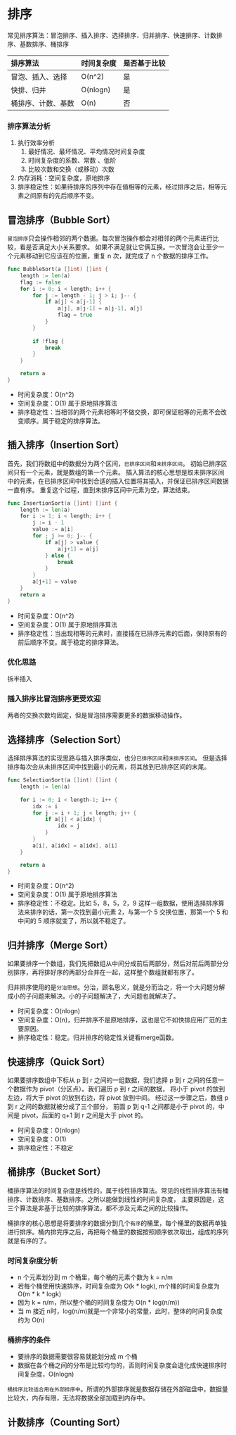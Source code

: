 # 排序

常见排序算法：冒泡排序、插入排序、选择排序、归并排序、快速排序、计数排序、基数排序、桶排序

| 排序算法      | 时间复杂度    | 是否基于比较 |
|:----------|:---------|:-------|
| 冒泡、插入、选择  | O(n^2)   | 是      |
| 快排、归并     | O(nlogn) | 是      |
| 桶排序、计数、基数 | O(n)     | 否      |

### 排序算法分析
1. 执行效率分析
   1. 最好情况、最坏情况、平均情况时间复杂度
   2. 时间复杂度的系数、常数 、低阶
   3. 比较次数和交换（或移动）次数
2. 内存消耗：空间复杂度，原地排序
3. 排序稳定性：如果待排序的序列中存在值相等的元素，经过排序之后，相等元素之间原有的先后顺序不变。

## 冒泡排序（Bubble Sort）

`冒泡排序`只会操作相邻的两个数据。每次冒泡操作都会对相邻的两个元素进行比较，看是否满足大小关系要求。
如果不满足就让它俩互换。一次冒泡会让至少一个元素移动到它应该在的位置，重复 n 次，就完成了 n 个数据的排序工作。

```go
func BubbleSort(a []int) []int {
	length := len(a)
	flag := false
	for i := 0; i < length; i++ {
		for j := length - 1; j > i; j-- {
			if a[j] < a[j-1] {
				a[j], a[j-1] = a[j-1], a[j]
				flag = true
			}
		}
		
		if !flag {
			break
		}
	}

	return a
}
```

- 时间复杂度：O(n^2)
- 空间复杂度：O(1) 属于原地排序算法
- 排序稳定性：当相邻的两个元素相等时不做交换，即可保证相等的元素不会改变顺序。属于稳定的排序算法。

## 插入排序（Insertion Sort）

首先，我们将数组中的数据分为两个区间，`已排序区间`和`未排序区间`。 初始已排序区间只有一个元素，就是数组的第一个元素。
插入算法的核心思想是取未排序区间中的元素，在已排序区间中找到合适的插入位置将其插入，并保证已排序区间数据一直有序。
重复这个过程，直到未排序区间中元素为空，算法结束。

```go
func InsertionSort(a []int) []int {
	length := len(a)
	for i := 1; i < length; i++ {
		j := i - 1
		value := a[i]
		for ; j >= 0; j-- {
			if a[j] > value {
				a[j+1] = a[j]
			} else {
				break
			}
		}
		a[j+1] = value
	}
	return a
}
```

- 时间复杂度：O(n^2)
- 空间复杂度：O(1) 属于原地排序算法
- 排序稳定性：当出现相等的元素时，直接插在已排序元素的后面，保持原有的前后顺序不变。属于稳定的排序算法。

### 优化思路

拆半插入

### 插入排序比冒泡排序更受欢迎

两者的交换次数均固定，但是冒泡排序需要更多的数据移动操作。


## 选择排序（Selection Sort）

选择排序算法的实现思路与插入排序类似，也分`已排序区间`和`未排序区间`。
但是选择排序每次会从未排序区间中找到最小的元素，将其放到已排序区间的末尾。

```go
func SelectionSort(a []int) []int {
	length := len(a)
	
	for i := 0; i < length-1; i++ {
		idx := i
		for j := i + 1; j < length; j++ {
			if a[j] < a[idx] {
				idx = j
			}
		}
		a[i], a[idx] = a[idx], a[i]
	}

	return a
}
```

- 时间复杂度：O(n^2)
- 空间复杂度：O(1) 属于原地排序算法
- 排序稳定性：不稳定。比如 5，8，5，2，9 这样一组数据，使用选择排序算法来排序的话，第一次找到最小元素 2，与第一个 5 交换位置，那第一个 5 和中间的 5 顺序就变了，所以就不稳定了。


## 归并排序（Merge Sort）

如果要排序一个数组，我们先把数组从中间分成前后两部分，然后对前后两部分分别排序，再将排好序的两部分合并在一起，这样整个数组就都有序了。

归并排序使用的是`分治思想`。分治，顾名思义，就是分而治之，将一个大问题分解成小的子问题来解决。小的子问题解决了，大问题也就解决了。

- 时间复杂度：O(nlogn)
- 空间复杂度：O(n)，归并排序不是原地排序，这也是它不如快排应用广范的主要原因。
- 排序稳定性：稳定。归并排序的稳定性关键看merge函数。


## 快速排序（Quick Sort）

如果要排序数组中下标从 p 到 r 之间的一组数据，我们选择 p 到 r 之间的任意一个数据作为 pivot（分区点）。我们遍历 p 到 r 之间的数据，
将小于 pivot 的放到左边，将大于 pivot 的放到右边，将 pivot 放到中间。
经过这一步骤之后，数组 p 到 r 之间的数据就被分成了三个部分，
前面 p 到 q-1 之间都是小于 pivot 的，中间是 pivot，后面的 q+1 到 r 之间是大于 pivot 的。

- 时间复杂度：O(nlogn)
- 空间复杂度：O(1)
- 排序稳定性：不稳定


## 桶排序（Bucket Sort）

桶排序算法的时间复杂度是线性的，属于线性排序算法。常见的线性排序算法有桶排序、计数排序、基数排序。之所以能做到线性的时间复杂度，
主要原因是，这三个算法是非基于比较的排序算法，都不涉及元素之间的比较操作。

桶排序的核心思想是将要排序的数据分到几个`有序`的桶里，每个桶里的数据再单独进行排序。桶内排完序之后，再把每个桶里的数据按照顺序依次取出，组成的序列就是有序的了。

### 时间复杂度分析

- n 个元素划分到 m 个桶里，每个桶的元素个数为 k = n/m
- 若每个桶使用快速排序，时间复杂度为 O(k * logk), m个桶的时间复杂度为 O(m * k * logk)
- 因为 k = n/m，所以整个桶的时间复杂度为 O(n * log(n/m))
- 当 m 接近 n时，log(n/m)就是一个非常小的常量，此时，整体的时间复杂度约为 O(n)

### 桶排序的条件

- 要排序的数据需要很容易就能划分成 m 个桶
- 数据在各个桶之间的分布是比较均匀的，否则时间复杂度会退化成快速排序时间复杂度，O(nlogn)

`桶排序比较适合用在外部排序中`。所谓的外部排序就是数据存储在外部磁盘中，数据量比较大，内存有限，无法将数据全部加载到内存中。


## 计数排序（Counting Sort）

